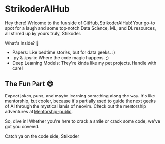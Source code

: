 # StrikoderAIHub
Hey there! Welcome to the fun side of GitHub, StrikoderAIHub! Your go-to spot for a laugh and some top-notch Data Science, ML, and DL resources, all stirred up by yours truly, Strikoder.

What's Inside? 🎁
- Papers: Like bedtime stories, but for data geeks. :)
- .py & .ipynb: Where the code magic happens. ;)
- Deep Learning Models: They're kinda like my pet projects. Handle with care!

## The Fun Part 😄
Expect jokes, puns, and maybe learning something along the way. It's like mentorship, but cooler, because it's partially used to guide the next geeks of AI through the mystical lands of neovim. Check out the mentorship adventures at [Mentorship-public](https://github.com/Strikoder/Mentorship-public).

So, dive in! Whether you're here to crack a smile or crack some code, we've got you covered.

Catch ya on the code side,
Strikoder
